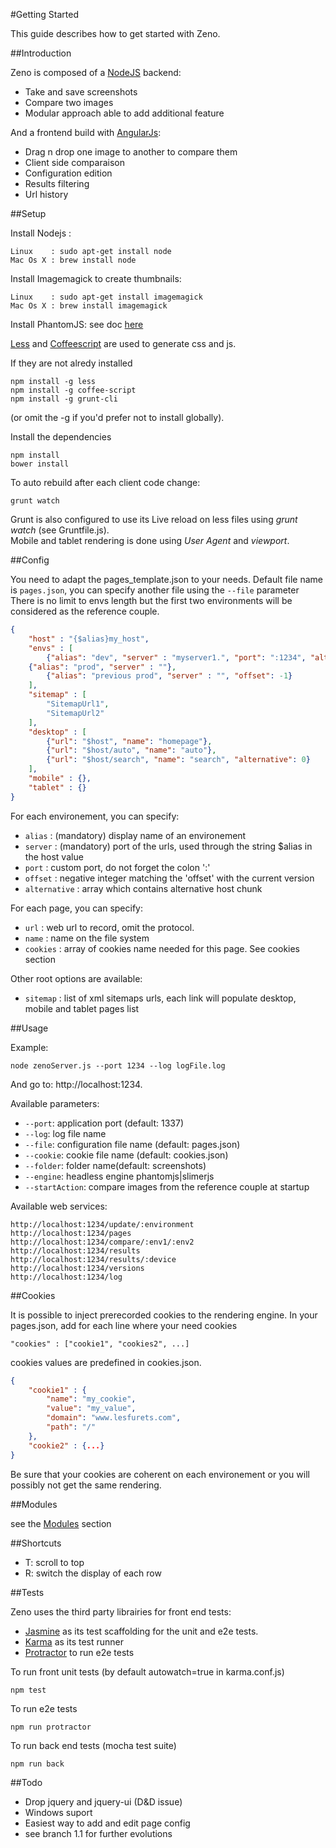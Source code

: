 #Getting Started

This guide describes how to get started with Zeno.

##Introduction

Zeno is composed of a [NodeJS](http://nodejs.org) backend:
 - Take and save screenshots
 - Compare two images
 - Modular approach able to add additional feature

And a frontend build with [AngularJs](https://angularjs.org/):

 - Drag n drop one image to another to compare them
 - Client side comparaison
 - Configuration edition
 - Results filtering
 - Url history

##Setup

Install Nodejs :

    Linux    : sudo apt-get install node
    Mac Os X : brew install node

Install Imagemagick to create thumbnails:

    Linux    : sudo apt-get install imagemagick
    Mac Os X : brew install imagemagick

Install PhantomJS: see doc [here](http://phantomjs.org/download.html)

[Less](http://lesscss.org/) and [Coffeescript](coffeescript.org) are used to generate css and js.

If they are not alredy installed

    npm install -g less
    npm install -g coffee-script
    npm install -g grunt-cli

(or omit the -g if you'd prefer not to install globally).

Install the dependencies

    npm install
    bower install

To auto rebuild after each client code change:

    grunt watch


Grunt is also configured to use its Live reload on less files using *grunt watch* (see Gruntfile.js).<br>
Mobile and tablet rendering is done using *User Agent* and *viewport*.

##Config

You need to adapt the pages_template.json to your needs. Default file name is `pages.json`, you can specify another file using the `--file` parameter <br>
There is no limit to envs length but the first two environments will be considered as the reference couple.

```json
{
	"host" : "{$alias}my_host",
	"envs" : [
		{"alias": "dev", "server" : "myserver1.", "port": ":1234", "alternative": ["myserver2-"]},
    {"alias": "prod", "server" : ""},
		{"alias": "previous prod", "server" : "", "offset": -1}
	],
    "sitemap" : [
        "SitemapUrl1",
        "SitemapUrl2"
    ],
	"desktop" : [
		{"url": "$host", "name": "homepage"},
		{"url": "$host/auto", "name": "auto"},
        {"url": "$host/search", "name": "search", "alternative": 0}
	],
	"mobile" : {},
	"tablet" : {}
}
```

For each environement, you can specify:

* `alias`  : (mandatory) display name of an environement<br/>
* `server` : (mandatory) port of the urls, used through the string $alias in the host value<br/>
* `port`   : custom port, do not forget the colon ':'<br/>
* `offset` : negative integer matching the 'offset' with the current version<br/>
* `alternative` : array which contains alternative host chunk<br/>

For each page, you can specify:

* `url`     : web url to record, omit the protocol.<br/>
* `name`    : name on the file system<br/>
* `cookies` : array of cookies name needed for this page. See cookies section

Other root options are available:<br>
* `sitemap` : list of xml sitemaps urls, each link will populate desktop, mobile and tablet pages list

##Usage

Example:

    node zenoServer.js --port 1234 --log logFile.log

And go to: http://localhost:1234.<br>

Available parameters:<br>
* `--port`: application port (default: 1337)<br>
* `--log`: log file name<br>
* `--file`: configuration file name (default: pages.json)
* `--cookie`: cookie file name (default: cookies.json)<br>
* `--folder`: folder name(default: screenshots)<br>
* `--engine`: headless engine phantomjs|slimerjs<br>
* `--startAction`: compare images from the reference couple at startup<br>

Available web services:

    http://localhost:1234/update/:environment
    http://localhost:1234/pages
    http://localhost:1234/compare/:env1/:env2
    http://localhost:1234/results
    http://localhost:1234/results/:device
    http://localhost:1234/versions
    http://localhost:1234/log

##Cookies

It is possible to inject prerecorded cookies to the rendering engine. In your pages.json, add for each line where your need cookies

    "cookies" : ["cookie1", "cookies2", ...]

cookies values are predefined in cookies.json.

```json
{
	"cookie1" : {
	    "name": "my_cookie",
	    "value": "my_value",
	    "domain": "www.lesfurets.com",
	    "path": "/"
	},
	"cookie2" : {...}
}
```
Be sure that your cookies are coherent on each environement or you will possibly not get the same rendering.

##Modules

see the [Modules](https://github.com/lesfurets/zeno-ui/blob/master/docs/modules.md) section

##Shortcuts

 * T: scroll to top
 * R: switch the display of each row

##Tests

Zeno uses the third party librairies for front end tests:

 * [Jasmine](http://pivotal.github.io/jasmine) as its test scaffolding for the unit and e2e tests.
 * [Karma](http://karma-runner.github.io/) as its test runner
 * [Protractor](https://github.com/angular/protractor) to run e2e tests

To run front unit tests (by default autowatch=true in karma.conf.js)

    npm test

To run e2e tests

    npm run protractor

To run back end tests (mocha test suite)

    npm run back

##Todo

 * Drop jquery and jquery-ui (D&D issue)
 * Windows suport
 * Easiest way to add and edit page config
 * see branch 1.1 for further evolutions
